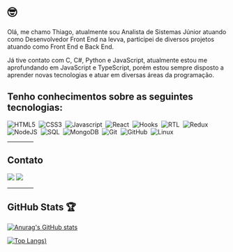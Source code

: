 
# :nerd_face:

Olá, me chamo Thiago, atualmente sou Analista de Sistemas Júnior atuando como Desenvolvedor Front End na levva, participei de diversos projetos atuando como Front End e Back End.

Já tive contato com C, C#, Python e JavaScript, atualmente estou me aprofundando em JavaScript e TypeScript, porém estou sempre disposto a aprender novas tecnologias e atuar em diversas áreas da programação.

## Tenho conhecimentos sobre as seguintes tecnologias:

![HTML5](https://img.shields.io/badge/-HTML5-E34F26?style=flat=square&logo=html5&logoColor=white)&nbsp;
![CSS3](https://img.shields.io/badge/-CSS3-1572B6?style=flat=square&logo=css3&logoColor=white)&nbsp;
![Javascript](https://img.shields.io/badge/-Javascript-yellow?style=flat=square&logo=javascript&logoColor=white)&nbsp;
![React](https://img.shields.io/badge/-React-61DAFB?style=flat=square&logo=react&logoColor=black)&nbsp;
![Hooks](https://img.shields.io/badge/-Hooks-61DAFB?style=flat=square&logo=react&logoColor=black)&nbsp;
![RTL](https://img.shields.io/badge/-RTL-61DAFB?style=flat=square&logo=react&logoColor=black)&nbsp;
![Redux](https://img.shields.io/badge/-Redux-764ABC?style=flat=square&logo=redux&logoColor=white)&nbsp;
![NodeJS](https://img.shields.io/badge/-Node.Js-339933?style=flat=square&logo=node.js&logoColor=white)&nbsp;
![SQL](https://img.shields.io/badge/-SQL-4479A1?style=flat=square&logo=mysql&logoColor=white)&nbsp;
![MongoDB](https://img.shields.io/badge/-MongoDB-47A248?style=flat=square&logo=mongodb&logoColor=white)&nbsp;
![Git](https://img.shields.io/badge/-Git-F05032?style=flat=square&logo=git&logoColor=white)&nbsp;
![GitHub](https://img.shields.io/badge/-GitHub-181717?style=flat=square&logo=github&logoColor=white)&nbsp;
![Linux](https://img.shields.io/badge/-Linux-FCC624?style=flat=square&logo=linux&logoColor=black)&nbsp;
<hr style="width: 60px"/>

## Contato

  <div> 
  	<a href="https://twitter.com/tfeliperibeiro" target="_blank"><img src="https://img.shields.io/badge/Twitter-1DA1F2?style=for-the-badge&logo=twitter&logoColor=white"></a>
    <a href="https://www.linkedin.com/in/tfeliperibeiro" target="_blank"><img src="https://img.shields.io/badge/-LinkedIn-%230077B5?style=for-the-badge&logo=linkedin&logoColor=white" target="_blank"></a> 
  </div>

<hr style="width: 60px"/>

  <!--Status GitHub-->
## GitHub Stats :trophy:

[![Anurag's GitHub stats](https://github-readme-stats.vercel.app/api?username=tfeliperibeiro&theme=midnight-purple)](https://github.com/tfeliperibeiro/github-readme-stats)

[![Top Langs](https://github-readme-stats.vercel.app/api/top-langs/?username=tfeliperibeiro&show_icons=true&theme=midnight-purple))](https://github.com/anuraghazra/github-readme-stats)

